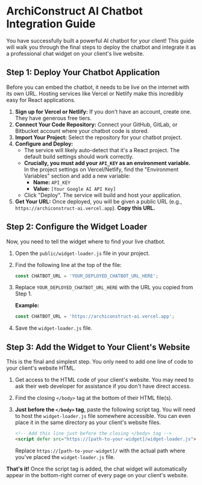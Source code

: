 
# ArchiConstruct AI Chatbot Integration Guide

You have successfully built a powerful AI chatbot for your client! This guide will walk you through the final steps to deploy the chatbot and integrate it as a professional chat widget on your client's live website.

## Step 1: Deploy Your Chatbot Application

Before you can embed the chatbot, it needs to be live on the internet with its own URL. Hosting services like Vercel or Netlify make this incredibly easy for React applications.

1.  **Sign up for Vercel or Netlify:** If you don't have an account, create one. They have generous free tiers.
2.  **Connect Your Code Repository:** Connect your GitHub, GitLab, or Bitbucket account where your chatbot code is stored.
3.  **Import Your Project:** Select the repository for your chatbot project.
4.  **Configure and Deploy:**
    *   The service will likely auto-detect that it's a React project. The default build settings should work correctly.
    *   **Crucially, you must add your `API_KEY` as an environment variable.** In the project settings on Vercel/Netlify, find the "Environment Variables" section and add a new variable:
        *   **Name:** `API_KEY`
        *   **Value:** `[Your Google AI API Key]`
    *   Click "Deploy". The service will build and host your application.
5.  **Get Your URL:** Once deployed, you will be given a public URL (e.g., `https://archiconstruct-ai.vercel.app`). **Copy this URL.**

## Step 2: Configure the Widget Loader

Now, you need to tell the widget where to find your live chatbot.

1.  Open the `public/widget-loader.js` file in your project.
2.  Find the following line at the top of the file:
    ```javascript
    const CHATBOT_URL = 'YOUR_DEPLOYED_CHATBOT_URL_HERE'; 
    ```
3.  Replace `YOUR_DEPLOYED_CHATBOT_URL_HERE` with the URL you copied from Step 1.
    
    **Example:**
    ```javascript
    const CHATBOT_URL = 'https://archiconstruct-ai.vercel.app'; 
    ```
4.  Save the `widget-loader.js` file.

## Step 3: Add the Widget to Your Client's Website

This is the final and simplest step. You only need to add one line of code to your client's website HTML.

1.  Get access to the HTML code of your client's website. You may need to ask their web developer for assistance if you don't have direct access.
2.  Find the closing `</body>` tag at the bottom of their HTML file(s).
3.  **Just before the `</body>` tag**, paste the following script tag. You will need to host the `widget-loader.js` file somewhere accessible. You can even place it in the same directory as your client's website files.

    ```html
    <!-- Add this line just before the closing </body> tag -->
    <script defer src="https://[path-to-your-widget]/widget-loader.js"></script>
    ```
    
    Replace `https://[path-to-your-widget]/` with the actual path where you've placed the `widget-loader.js` file.

**That's it!** Once the script tag is added, the chat widget will automatically appear in the bottom-right corner of every page on your client's website.
